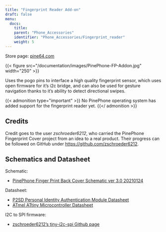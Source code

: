```yaml
---
title: "Fingerprint Reader Add-on"
draft: false
menu:
  docs:
    title:
    parent: "Phone_Accessories"
    identifier: "Phone_Accessories/Fingerprint_reader"
    weight: 5
---
```


Store page: [pine64.com](https://pine64.com/product/pinephone-pinephone-pro-fingerprint-reader-add-on-case/)

{{< figure src="/documentation/images/PinePhone-FP-Addon.jpg" width="250" >}}

Uses the pogo pins to interface a high quality fingerprint sensor, which uses open firmware for it’s i2c bridge, and can also be used for gesture navigation thanks to it’s ability to detect directional swipes.

{{< admonition type="important" >}}
No PinePhone operating system has added support for the fingerprint reader yet.
{{</ admonition >}}

## Credits

Credit goes to the user _zschroeder6212_, who carried the PinePhone Fingerprint Cover project from an idea to a real product. Their progress can be followed on GitHub under https://github.com/zschroeder6212.

## Schematics and Datasheet

Schematic:

* [PinePhone Finger Print Back Cover Schematic ver 3.0 20210124](https://files.pine64.org/doc/PinePhone/Schematic_fingerprint%20driver%20board%20V3_2021-01-24.pdf)

Datasheet:

* [P2SD Personal Identity Authentication Module Datasheet](https://files.pine64.org/doc/datasheet/pinephone/Datasheet_PixelAuth_PIA_Module_P2SDS-NABL2-S05_V7.0.0.5.pdf)
* [ATmel ATtiny Microcontroller Datasheet](https://files.pine64.org/doc/datasheet/pinephone/ATmel%20ATTiny%20Microcontroller%20Datasheet.pdf)

I2C to SPI firmware:

* [zschroeder6212’s tiny-i2c-spi Github page](https://github.com/zschroeder6212/tiny-i2c-spi)
